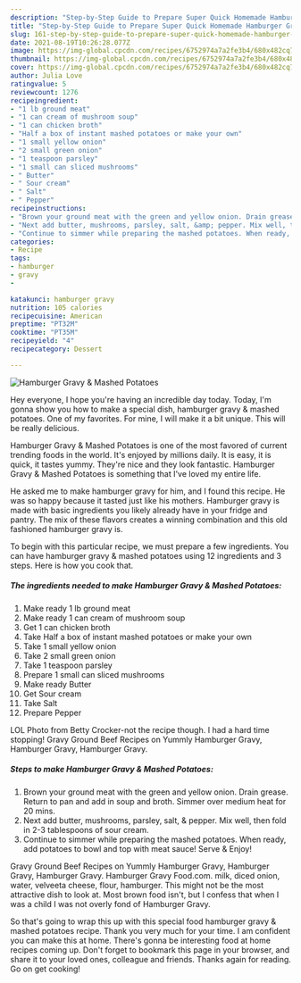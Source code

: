 ```yaml
---
description: "Step-by-Step Guide to Prepare Super Quick Homemade Hamburger Gravy &amp;amp; Mashed Potatoes"
title: "Step-by-Step Guide to Prepare Super Quick Homemade Hamburger Gravy &amp;amp; Mashed Potatoes"
slug: 161-step-by-step-guide-to-prepare-super-quick-homemade-hamburger-gravy-and-amp-mashed-potatoes
date: 2021-08-19T10:26:28.077Z
image: https://img-global.cpcdn.com/recipes/6752974a7a2fe3b4/680x482cq70/hamburger-gravy-mashed-potatoes-recipe-main-photo.jpg
thumbnail: https://img-global.cpcdn.com/recipes/6752974a7a2fe3b4/680x482cq70/hamburger-gravy-mashed-potatoes-recipe-main-photo.jpg
cover: https://img-global.cpcdn.com/recipes/6752974a7a2fe3b4/680x482cq70/hamburger-gravy-mashed-potatoes-recipe-main-photo.jpg
author: Julia Love
ratingvalue: 5
reviewcount: 1276
recipeingredient:
- "1 lb ground meat"
- "1 can cream of mushroom soup"
- "1 can chicken broth"
- "Half a box of instant mashed potatoes or make your own"
- "1 small yellow onion"
- "2 small green onion"
- "1 teaspoon parsley"
- "1 small can sliced mushrooms"
- " Butter"
- " Sour cream"
- " Salt"
- " Pepper"
recipeinstructions:
- "Brown your ground meat with the green and yellow onion. Drain grease. Return to pan and add in soup and broth. Simmer over medium heat for 20 mins."
- "Next add butter, mushrooms, parsley, salt, &amp; pepper. Mix well, then fold in 2-3 tablespoons of sour cream."
- "Continue to simmer while preparing the mashed potatoes. When ready, add potatoes to bowl and top with meat sauce! Serve &amp; Enjoy!"
categories:
- Recipe
tags:
- hamburger
- gravy
- 

katakunci: hamburger gravy  
nutrition: 105 calories
recipecuisine: American
preptime: "PT32M"
cooktime: "PT35M"
recipeyield: "4"
recipecategory: Dessert

---
```



![Hamburger Gravy &amp; Mashed Potatoes](https://img-global.cpcdn.com/recipes/6752974a7a2fe3b4/680x482cq70/hamburger-gravy-mashed-potatoes-recipe-main-photo.jpg)

Hey everyone, I hope you're having an incredible day today. Today, I'm gonna show you how to make a special dish, hamburger gravy &amp; mashed potatoes. One of my favorites. For mine, I will make it a bit unique. This will be really delicious.

Hamburger Gravy &amp; Mashed Potatoes is one of the most favored of current trending foods in the world. It's enjoyed by millions daily. It is easy, it is quick, it tastes yummy. They're nice and they look fantastic. Hamburger Gravy &amp; Mashed Potatoes is something that I've loved my entire life.

He asked me to make hamburger gravy for him, and I found this recipe. He was so happy because it tasted just like his mothers. Hamburger gravy is made with basic ingredients you likely already have in your fridge and pantry. The mix of these flavors creates a winning combination and this old fashioned hamburger gravy is.


To begin with this particular recipe, we must prepare a few ingredients. You can have hamburger gravy &amp; mashed potatoes using 12 ingredients and 3 steps. Here is how you cook that.

<!--inarticleads1-->

##### The ingredients needed to make Hamburger Gravy &amp; Mashed Potatoes:

1. Make ready 1 lb ground meat
1. Make ready 1 can cream of mushroom soup
1. Get 1 can chicken broth
1. Take Half a box of instant mashed potatoes or make your own
1. Take 1 small yellow onion
1. Take 2 small green onion
1. Take 1 teaspoon parsley
1. Prepare 1 small can sliced mushrooms
1. Make ready  Butter
1. Get  Sour cream
1. Take  Salt
1. Prepare  Pepper


LOL Photo from Betty Crocker-not the recipe though. I had a hard time stopping! Gravy Ground Beef Recipes on Yummly Hamburger Gravy, Hamburger Gravy, Hamburger Gravy. 

<!--inarticleads2-->

##### Steps to make Hamburger Gravy &amp; Mashed Potatoes:

1. Brown your ground meat with the green and yellow onion. Drain grease. Return to pan and add in soup and broth. Simmer over medium heat for 20 mins.
1. Next add butter, mushrooms, parsley, salt, &amp; pepper. Mix well, then fold in 2-3 tablespoons of sour cream.
1. Continue to simmer while preparing the mashed potatoes. When ready, add potatoes to bowl and top with meat sauce! Serve &amp; Enjoy!


Gravy Ground Beef Recipes on Yummly Hamburger Gravy, Hamburger Gravy, Hamburger Gravy. Hamburger Gravy Food.com. milk, diced onion, water, velveeta cheese, flour, hamburger. This might not be the most attractive dish to look at. Most brown food isn&#39;t, but I confess that when I was a child I was not overly fond of Hamburger Gravy. 

So that's going to wrap this up with this special food hamburger gravy &amp; mashed potatoes recipe. Thank you very much for your time. I am confident you can make this at home. There's gonna be interesting food at home recipes coming up. Don't forget to bookmark this page in your browser, and share it to your loved ones, colleague and friends. Thanks again for reading. Go on get cooking!
